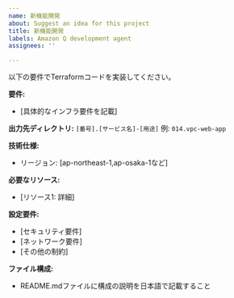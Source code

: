 ```yaml
---
name: 新機能開発
about: Suggest an idea for this project
title: 新機能開発
labels: Amazon Q development agent
assignees: ''

---
```


以下の要件でTerraformコードを実装してください。

**要件:**
- [具体的なインフラ要件を記載]

**出力先ディレクトリ:** `[番号].[サービス名]-[用途]`
例: `014.vpc-web-app`

**技術仕様:**
- リージョン: [ap-northeast-1,ap-osaka-1など]

**必要なリソース:**
- [リソース1: 詳細]

**設定要件:**
- [セキュリティ要件]
- [ネットワーク要件]
- [その他の制約]

**ファイル構成:**
- README.mdファイルに構成の説明を日本語で記載すること
